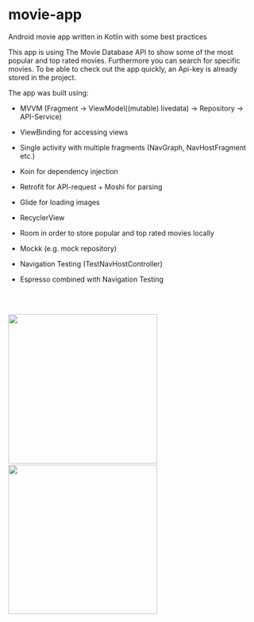 # movie-app
Android movie app written in Kotlin with some best practices

This app is using The Movie Database API to show some of the most popular and top rated movies. Furthermore you can search for specific movies. To be able to check out the app quickly, an Api-key is already stored in the project.

The app was built using:

- MVVM (Fragment -> ViewModel((mutable) livedata) -> Repository -> API-Service)
- ViewBinding for accessing views
- Single activity with multiple fragments (NavGraph, NavHostFragment etc.)
- Koin for dependency injection
- Retrofit for API-request + Moshi for parsing
- Glide for loading images
- RecyclerView
- Room in order to store popular and top rated movies locally

- Mockk (e.g. mock repository)
- Navigation Testing (TestNavHostController)
- Espresso combined with Navigation Testing



</br>
</br>

<p float="left">
  <img src="https://user-images.githubusercontent.com/45032075/128868437-7a9e8a6a-9e27-4743-aab1-95037b85d71f.png" width="300" />
  &nbsp;&nbsp;&nbsp;&nbsp;&nbsp;&nbsp;&nbsp;&nbsp;&nbsp;
  <img src="https://user-images.githubusercontent.com/45032075/128868501-2642920b-1d3c-4225-aa5a-634078d47f13.png" width="300" /> 
</p>
